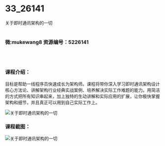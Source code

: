 # 33_26141
关于即时通讯架构的一切
<br/></br>
<h3>微:mukewang8 资源编号：5226141</h3>
<br/></br>
<h3>课程介绍：</h3>
<p>目标是帮助一线程序员快速成长为架构师。课程将带你深入学习<a title="查看与 即时通讯 相关的文章" target="_blank">即时通讯</a>架构设计核心方法论、讲解架构行业经典实战案例、培养解决实际工作难题的能力。用简洁的方式把所有知识串起来，加上独特的生动讲解和实际应用的扩展，让你极快掌握架构和细节，并且真正可以用到自己实际工作上。</p>
<p><img src="https://www.ko996.com/wp-content/uploads/img/2022/09/1-2-300x123.png" alt="关于即时通讯架构的一切"></p>
<div class="info-desc">
<h3>课程截图：</h3>
<p><img src="https://www.ko996.com/wp-content/uploads/img/2022/09/2-3.png" alt="关于即时通讯架构的一切"></p>


			
</div>
